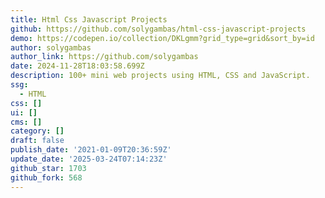 ```yaml
---
title: Html Css Javascript Projects
github: https://github.com/solygambas/html-css-javascript-projects
demo: https://codepen.io/collection/DKLgmm?grid_type=grid&sort_by=id
author: solygambas
author_link: https://github.com/solygambas
date: 2024-11-28T18:03:58.699Z
description: 100+ mini web projects using HTML, CSS and JavaScript.
ssg:
  - HTML
css: []
ui: []
cms: []
category: []
draft: false
publish_date: '2021-01-09T20:36:59Z'
update_date: '2025-03-24T07:14:23Z'
github_star: 1703
github_fork: 568
---
```

